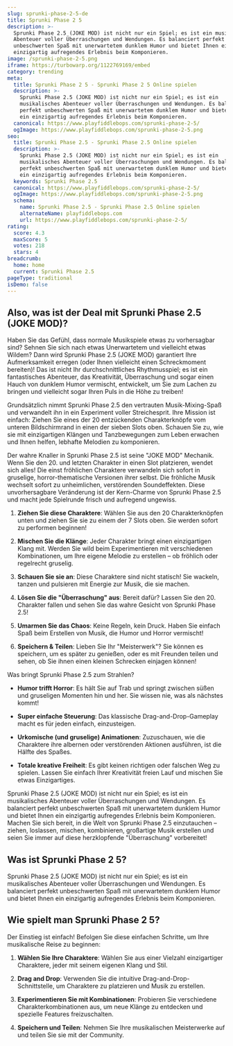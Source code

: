 ```yaml
---
slug: sprunki-phase-2-5-de
title: Sprunki Phase 2 5
description: >-
  Sprunki Phase 2.5 (JOKE MOD) ist nicht nur ein Spiel; es ist ein musikalisches
  Abenteuer voller Überraschungen und Wendungen. Es balanciert perfekt
  unbeschwerten Spaß mit unerwartetem dunklem Humor und bietet Ihnen ein
  einzigartig aufregendes Erlebnis beim Komponieren.
image: /sprunki-phase-2-5.png
iframe: https://turbowarp.org/1122769169/embed
category: trending
meta:
  title: Sprunki Phase 2 5 - Sprunki Phase 2 5 Online spielen
  description: >-
    Sprunki Phase 2.5 (JOKE MOD) ist nicht nur ein Spiel; es ist ein
    musikalisches Abenteuer voller Überraschungen und Wendungen. Es balanciert
    perfekt unbeschwerten Spaß mit unerwartetem dunklem Humor und bietet Ihnen
    ein einzigartig aufregendes Erlebnis beim Komponieren.
  canonical: https://www.playfiddlebops.com/sprunki-phase-2-5/
  ogImage: https://www.playfiddlebops.com/sprunki-phase-2-5.png
seo:
  title: Sprunki Phase 2.5 - Sprunki Phase 2.5 Online spielen
  description: >-
    Sprunki Phase 2.5 (JOKE MOD) ist nicht nur ein Spiel; es ist ein
    musikalisches Abenteuer voller Überraschungen und Wendungen. Es balanciert
    perfekt unbeschwerten Spaß mit unerwartetem dunklem Humor und bietet Ihnen
    ein einzigartig aufregendes Erlebnis beim Komponieren.
  keywords: Sprunki Phase 2.5
  canonical: https://www.playfiddlebops.com/sprunki-phase-2-5/
  ogImage: https://www.playfiddlebops.com/sprunki-phase-2-5.png
  schema:
    name: Sprunki Phase 2.5 - Sprunki Phase 2.5 Online spielen
    alternateName: playfiddlebops.com
    url: https://www.playfiddlebops.com/sprunki-phase-2-5/
rating:
  score: 4.3
  maxScore: 5
  votes: 218
  stars: 4
breadcrumb:
  home: home
  current: Sprunki Phase 2.5
pageType: traditional
isDemo: false
---
```


## Also, was ist der Deal mit Sprunki Phase 2.5 (JOKE MOD)?

Haben Sie das Gefühl, dass normale Musikspiele etwas zu vorhersagbar sind? Sehnen Sie sich nach etwas Unerwartetem und vielleicht etwas Wildem? Dann wird Sprunki Phase 2.5 (JOKE MOD) garantiert Ihre Aufmerksamkeit erregen (oder Ihnen vielleicht einen Schreckmoment bereiten)! Das ist nicht Ihr durchschnittliches Rhythmusspiel; es ist ein fantastisches Abenteuer, das Kreativität, Überraschung und sogar einen Hauch von dunklem Humor vermischt, entwickelt, um Sie zum Lachen zu bringen und vielleicht sogar Ihren Puls in die Höhe zu treiben!

Grundsätzlich nimmt Sprunki Phase 2.5 den vertrauten Musik-Mixing-Spaß und verwandelt ihn in ein Experiment voller Streichesprit. Ihre Mission ist einfach: Ziehen Sie eines der 20 entzückenden Charakterknöpfe vom unteren Bildschirmrand in einen der sieben Slots oben. Schauen Sie zu, wie sie mit einzigartigen Klängen und Tanzbewegungen zum Leben erwachen und Ihnen helfen, lebhafte Melodien zu komponieren.

Der wahre Knaller in Sprunki Phase 2.5 ist seine "JOKE MOD" Mechanik. Wenn Sie den 20. und letzten Charakter in einen Slot platzieren, wendet sich alles! Die einst fröhlichen Charaktere verwandeln sich sofort in gruselige, horror-thematische Versionen ihrer selbst. Die fröhliche Musik wechselt sofort zu unheimlichen, verstörenden Soundeffekten. Diese unvorhersagbare Veränderung ist der Kern-Charme von Sprunki Phase 2.5 und macht jede Spielrunde frisch und aufregend ungewiss.

1. **Ziehen Sie diese Charaktere**: Wählen Sie aus den 20 Charakterknöpfen unten und ziehen Sie sie zu einem der 7 Slots oben. Sie werden sofort zu performen beginnen!

1. **Mischen Sie die Klänge**: Jeder Charakter bringt einen einzigartigen Klang mit. Werden Sie wild beim Experimentieren mit verschiedenen Kombinationen, um Ihre eigene Melodie zu erstellen – ob fröhlich oder regelrecht gruselig.

1. **Schauen Sie sie an**: Diese Charaktere sind nicht statisch! Sie wackeln, tanzen und pulsieren mit Energie zur Musik, die sie machen.

1. **Lösen Sie die "Überraschung" aus**: Bereit dafür? Lassen Sie den 20. Charakter fallen und sehen Sie das wahre Gesicht von Sprunki Phase 2.5!

1. **Umarmen Sie das Chaos**: Keine Regeln, kein Druck. Haben Sie einfach Spaß beim Erstellen von Musik, die Humor und Horror vermischt!

1. **Speichern & Teilen**: Lieben Sie Ihr "Meisterwerk"? Sie können es speichern, um es später zu genießen, oder es mit Freunden teilen und sehen, ob Sie ihnen einen kleinen Schrecken einjagen können!

Was bringt Sprunki Phase 2.5 zum Strahlen?

- **Humor trifft Horror**: Es hält Sie auf Trab und springt zwischen süßen und gruseligen Momenten hin und her. Sie wissen nie, was als nächstes kommt!

- **Super einfache Steuerung**: Das klassische Drag-and-Drop-Gameplay macht es für jeden einfach, einzusteigen.

- **Urkomische (und gruselige) Animationen**: Zuzuschauen, wie die Charaktere ihre albernen oder verstörenden Aktionen ausführen, ist die Hälfte des Spaßes.

- **Totale kreative Freiheit**: Es gibt keinen richtigen oder falschen Weg zu spielen. Lassen Sie einfach Ihrer Kreativität freien Lauf und mischen Sie etwas Einzigartiges.

Sprunki Phase 2.5 (JOKE MOD) ist nicht nur ein Spiel; es ist ein musikalisches Abenteuer voller Überraschungen und Wendungen. Es balanciert perfekt unbeschwerten Spaß mit unerwartetem dunklem Humor und bietet Ihnen ein einzigartig aufregendes Erlebnis beim Komponieren. Machen Sie sich bereit, in die Welt von Sprunki Phase 2.5 einzutauchen – ziehen, loslassen, mischen, kombinieren, großartige Musik erstellen und seien Sie immer auf diese herzklopfende "Überraschung" vorbereitet!

## Was ist Sprunki Phase 2 5?

Sprunki Phase 2.5 (JOKE MOD) ist nicht nur ein Spiel; es ist ein musikalisches Abenteuer voller Überraschungen und Wendungen. Es balanciert perfekt unbeschwerten Spaß mit unerwartetem dunklem Humor und bietet Ihnen ein einzigartig aufregendes Erlebnis beim Komponieren.

## Wie spielt man Sprunki Phase 2 5?

Der Einstieg ist einfach! Befolgen Sie diese einfachen Schritte, um Ihre musikalische Reise zu beginnen:

1. **Wählen Sie Ihre Charaktere**: Wählen Sie aus einer Vielzahl einzigartiger Charaktere, jeder mit seinem eigenen Klang und Stil.

1. **Drag and Drop**: Verwenden Sie die intuitive Drag-and-Drop-Schnittstelle, um Charaktere zu platzieren und Musik zu erstellen.

1. **Experimentieren Sie mit Kombinationen**: Probieren Sie verschiedene Charakterkombinationen aus, um neue Klänge zu entdecken und spezielle Features freizuschalten.

1. **Speichern und Teilen**: Nehmen Sie Ihre musikalischen Meisterwerke auf und teilen Sie sie mit der Community.